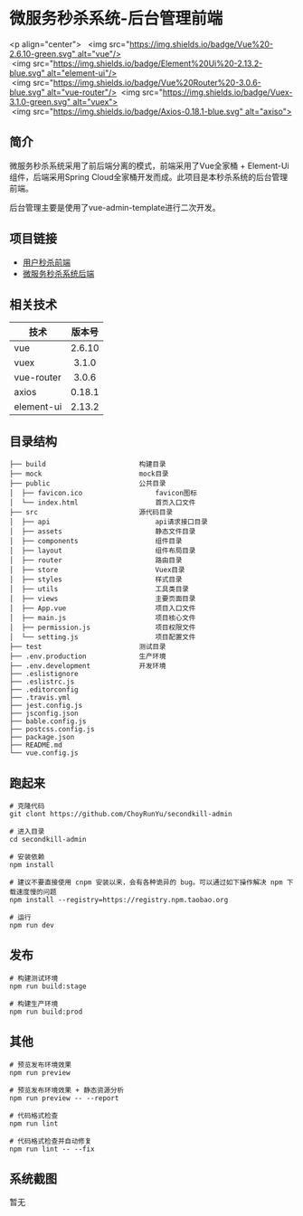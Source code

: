 # 微服务秒杀系统-后台管理前端 

<p align="center"> 
 <img src="https://img.shields.io/badge/Vue%20-2.6.10-green.svg" alt="vue"/>
 <img src="https://img.shields.io/badge/Element%20Ui%20-2.13.2-blue.svg" alt="element-ui"/>
 <img src="https://img.shields.io/badge/Vue%20Router%20-3.0.6-blue.svg" alt="vue-router"/>
 <img src="https://img.shields.io/badge/Vuex-3.1.0-green.svg" alt="vuex">
 <img src="https://img.shields.io/badge/Axios-0.18.1-blue.svg" alt="axiso">
</p>

## 简介

微服务秒杀系统采用了前后端分离的模式，前端采用了Vue全家桶 + Element-Ui组件，后端采用Spring Cloud全家桶开发而成。此项目是本秒杀系统的后台管理前端。

后台管理主要是使用了vue-admin-template进行二次开发。

## 项目链接

- [用户秒杀前端](https://github.com/ChoyRunYu/secondkill-vue)
- [微服务秒杀系统后端](https://github.com/ChoyRunYu/secondkill)

## 相关技术

| 技术       | 版本号 |
| ---------- | :----: |
| vue        | 2.6.10 |
| vuex       | 3.1.0  |
| vue-router | 3.0.6  |
| axios      | 0.18.1 |
| element-ui | 2.13.2 |

## 目录结构

```
├── build						构建目录
├── mock						mock目录
├── public						公共目录
│  ├── favicon.ico					favicon图标
│  └── index.html					首页入口文件
├── src							源代码目录
│  ├── api							api请求接口目录
│  ├── assets						静态文件目录
│  ├── components					组件目录
│  ├── layout						组件布局目录
│  ├── router						路由目录
│  ├── store						Vuex目录
│  ├── styles						样式目录
│  ├── utils						工具类目录
│  ├── views						主要页面目录
│  ├── App.vue						项目入口文件
│  ├── main.js						项目核心文件
│  ├── permission.js				项目权限文件
│  └── setting.js					项目配置文件
├── test						测试目录
├── .env.production				生产环境
├── .env.development			开发环境
├── .eslistignore
├── .eslistrc.js
├── .editorconfig
├── .travis.yml
├── jest.config.js
├── jsconfig.json
├── bable.config.js
├── postcss.config.js
├── package.json
├── README.md
└── vue.config.js
```

## 跑起来

```
# 克隆代码
git clont https://github.com/ChoyRunYu/secondkill-admin

# 进入目录
cd secondkill-admin

# 安装依赖
npm install

# 建议不要直接使用 cnpm 安装以来，会有各种诡异的 bug。可以通过如下操作解决 npm 下载速度慢的问题
npm install --registry=https://registry.npm.taobao.org

# 运行
npm run dev
```

## 发布

```
# 构建测试环境
npm run build:stage

# 构建生产环境
npm run build:prod
```

## 其他

```
# 预览发布环境效果
npm run preview

# 预览发布环境效果 + 静态资源分析
npm run preview -- --report

# 代码格式检查
npm run lint

# 代码格式检查并自动修复
npm run lint -- --fix
```

## 系统截图

暂无
